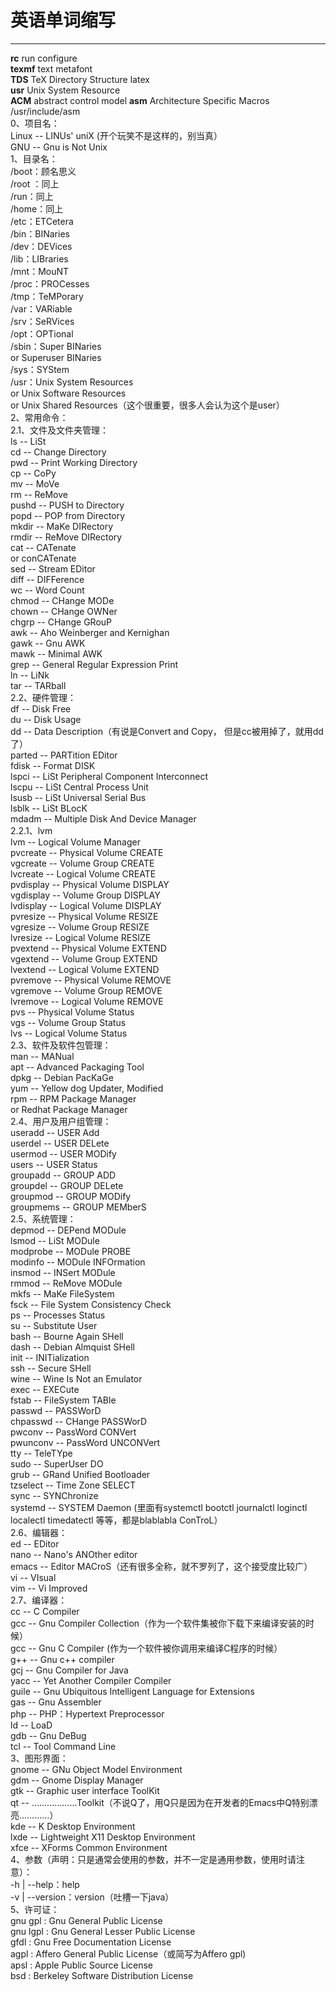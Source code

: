 
# 英语单词缩写  

********  
**rc** run configure  
**texmf** text metafont  
**TDS**  TeX Directory Structure  latex  
**usr** Unix System Resource  
**ACM** abstract control model 
**asm** Architecture Specific Macros  /usr/include/asm  
0、项目名：  
Linux -- LINUs' uniX (开个玩笑不是这样的，别当真）  
GNU -- Gnu is Not Unix  
1、目录名：  
/boot：顾名思义  
/root ：同上  
/run：同上  
/home：同上  
/etc：ETCetera  
/bin：BINaries  
/dev：DEVices  
/lib：LIBraries  
/mnt：MouNT  
/proc：PROCesses  
/tmp：TeMPorary  
/var：VARiable  
/srv：SeRVices  
/opt：OPTional  
/sbin：Super BINaries  
or Superuser BINaries  
/sys：SYStem  
/usr：Unix System Resources  
or Unix Software Resources  
or Unix Shared Resources（这个很重要，很多人会认为这个是user）  
2、常用命令：  
2.1、文件及文件夹管理：  
ls -- LiSt  
cd -- Change Directory  
pwd -- Print Working Directory  
cp -- CoPy  
mv -- MoVe  
rm -- ReMove  
pushd -- PUSH to Directory  
popd -- POP from Directory  
mkdir -- MaKe DIRectory  
rmdir -- ReMove DIRectory  
cat -- CATenate  
or conCATenate  
sed -- Stream EDitor  
diff -- DIFFerence  
wc -- Word Count  
chmod -- CHange MODe  
chown -- CHange OWNer  
chgrp -- CHange GRouP  
awk -- Aho Weinberger and Kernighan  
gawk -- Gnu AWK  
mawk -- Minimal AWK  
grep -- General Regular Expression Print  
ln -- LiNk  
tar -- TARball  
2.2、硬件管理：  
df -- Disk Free  
du -- Disk Usage  
dd -- Data Description（有说是Convert and Copy， 但是cc被用掉了，就用dd了）  
parted -- PARTition EDitor  
fdisk -- Format DISK  
lspci -- LiSt Peripheral Component Interconnect  
lscpu -- LiSt Central Process Unit  
lsusb -- LiSt Universal Serial Bus  
lsblk -- LiSt BLocK  
mdadm -- Multiple Disk And Device Manager  
2.2.1、lvm  
lvm -- Logical Volume Manager  
pvcreate -- Physical Volume CREATE  
vgcreate -- Volume Group CREATE  
lvcreate -- Logical Volume CREATE  
pvdisplay -- Physical Volume DISPLAY  
vgdisplay -- Volume Group DISPLAY  
lvdisplay -- Logical Volume DISPLAY  
pvresize -- Physical Volume RESIZE  
vgresize -- Volume Group RESIZE  
lvresize -- Logical Volume RESIZE  
pvextend -- Physical Volume EXTEND  
vgextend -- Volume Group EXTEND  
lvextend -- Logical Volume EXTEND  
pvremove -- Physical Volume REMOVE  
vgremove -- Volume Group REMOVE  
lvremove -- Logical Volume REMOVE  
pvs -- Physical Volume Status  
vgs -- Volume Group Status  
lvs -- Logical Volume Status  
2.3、软件及软件包管理：  
man -- MANual  
apt -- Advanced Packaging Tool  
dpkg -- Debian PacKaGe  
yum -- Yellow dog Updater, Modified  
rpm -- RPM Package Manager  
or Redhat Package Manager  
2.4、用户及用户组管理：  
useradd -- USER Add  
userdel -- USER DELete  
usermod -- USER MODify  
users -- USER Status  
groupadd -- GROUP ADD  
groupdel -- GROUP DELete  
groupmod -- GROUP MODify  
groupmems -- GROUP MEMberS  
2.5、系统管理：  
depmod -- DEPend MODule  
lsmod -- LiSt MODule  
modprobe -- MODule PROBE  
modinfo -- MODule INFOrmation  
insmod -- INSert MODule  
rmmod -- ReMove MODule  
mkfs -- MaKe FileSystem  
fsck -- File System Consistency Check  
ps -- Processes Status  
su -- Substitute User  
bash -- Bourne Again SHell  
dash -- Debian Almquist SHell  
init -- INITialization  
ssh -- Secure SHell  
wine -- Wine Is Not an Emulator  
exec -- EXECute  
fstab -- FileSystem TABle  
passwd -- PASSWorD  
chpasswd -- CHange PASSWorD  
pwconv -- PassWord CONVert  
pwunconv -- PassWord UNCONVert  
tty -- TeleTYpe  
sudo -- SuperUser DO  
grub -- GRand Unified Bootloader  
tzselect -- Time Zone SELECT  
sync -- SYNChronize  
systemd -- SYSTEM Daemon (里面有systemctl bootctl journalctl loginctl localectl timedatectl 等等，都是blablabla ConTroL）  
2.6、编辑器：  
ed -- EDitor  
nano -- Nano's ANOther editor  
emacs -- Editor MACroS（还有很多全称，就不罗列了，这个接受度比较广）  
vi -- VIsual  
vim -- Vi Improved  
2.7、编译器：  
cc -- C Compiler  
gcc -- Gnu Compiler Collection（作为一个软件集被你下载下来编译安装的时候）  
gcc -- Gnu C Compiler (作为一个软件被你调用来编译C程序的时候）  
g++ -- Gnu c++ compiler  
gcj -- Gnu Compiler for Java  
yacc -- Yet Another Compiler Compiler  
guile -- Gnu Ubiquitous Intelligent Language for Extensions  
gas -- Gnu Assembler  
php -- PHP：Hypertext Preprocessor  
ld -- LoaD  
gdb -- Gnu DeBug  
tcl -- Tool Command Line  
3、图形界面：  
gnome -- GNu Object Model Environment  
gdm -- Gnome Display Manager  
gtk -- Graphic user interface ToolKit  
qt -- ………………Toolkit（不说Q了，用Q只是因为在开发者的Emacs中Q特别漂亮…………）  
kde -- K Desktop Environment  
lxde -- Lightweight X11 Desktop Environment  
xfce -- XForms Common Environment  
4、参数（声明：只是通常会使用的参数，并不一定是通用参数，使用时请注意）：  
-h | --help：help  
-v | --version：version（吐槽一下java）  
5、许可证：  
gnu gpl : Gnu General Public License  
gnu lgpl : Gnu General Lesser Public License  
gfdl : Gnu Free Documentation License  
agpl : Affero General Public License（或简写为Affero gpl)  
apsl : Apple Public Source License  
bsd : Berkeley Software Distribution License  
